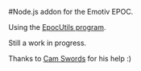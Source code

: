 #Node.js addon for the Emotiv EPOC.

Using the [EpocUtils program](https://github.com/stephaneAG/epocutils).

Still a work in progress.

Thanks to [Cam Swords](https://github.com/camswords) for his help :)